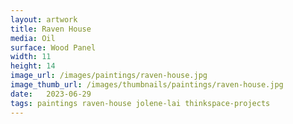 ```yaml
---
layout: artwork
title: Raven House
media: Oil
surface: Wood Panel
width: 11
height: 14
image_url: /images/paintings/raven-house.jpg
image_thumb_url: /images/thumbnails/paintings/raven-house.jpg
date:   2023-06-29
tags: paintings raven-house jolene-lai thinkspace-projects
---
```

